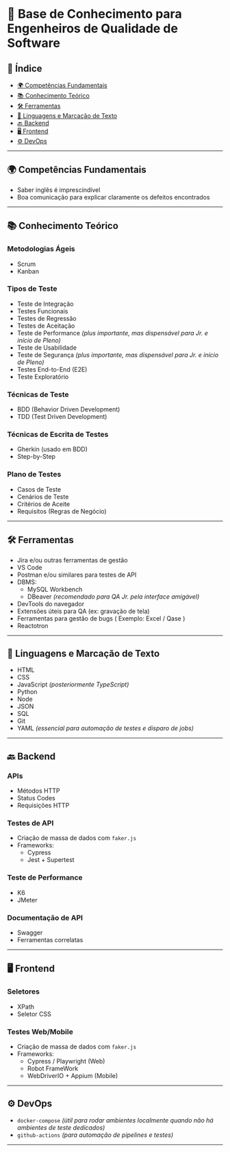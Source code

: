 # 🧠 Base de Conhecimento para Engenheiros de Qualidade de Software

## 📌 Índice

- [🌍 Competências Fundamentais](#-competências-fundamentais)
- [📚 Conhecimento Teórico](#-conhecimento-teórico)
- [🛠️ Ferramentas](#️-ferramentas)
- [🧾 Linguagens e Marcação de Texto](#-linguagens-e-marcação-de-texto)
- [🔙 Backend](#-backend)
- [🖥️ Frontend](#-frontend)
- [⚙️ DevOps](#-devops)

---

## 🌍 Competências Fundamentais
- Saber inglês é imprescindível  
- Boa comunicação para explicar claramente os defeitos encontrados

---

## 📚 Conhecimento Teórico

### Metodologias Ágeis
- Scrum  
- Kanban

### Tipos de Teste
- Teste de Integração  
- Testes Funcionais  
- Testes de Regressão  
- Testes de Aceitação  
- Teste de Performance *(plus importante, mas dispensável para Jr. e início de Pleno)*  
- Teste de Usabilidade  
- Teste de Segurança *(plus importante, mas dispensável para Jr. e início de Pleno)*  
- Testes End-to-End (E2E)
- Teste Exploratório

### Técnicas de Teste
- BDD (Behavior Driven Development)  
- TDD (Test Driven Development)

### Técnicas de Escrita de Testes
- Gherkin (usado em BDD)  
- Step-by-Step

### Plano de Testes
- Casos de Teste  
- Cenários de Teste  
- Critérios de Aceite  
- Requisitos (Regras de Negócio)

---

## 🛠️ Ferramentas

- Jira e/ou outras ferramentas de gestão  
- VS Code  
- Postman e/ou similares para testes de API  
- DBMS:
  - MySQL Workbench  
  - DBeaver *(recomendado para QA Jr. pela interface amigável)*  
- DevTools do navegador  
- Extensões úteis para QA (ex: gravação de tela)
- Ferramentas para gestão de bugs ( Exemplo: Excel / Qase )
- Reactotron
---

## 🧾 Linguagens e Marcação de Texto

- HTML  
- CSS  
- JavaScript *(posteriormente TypeScript)*
- Python
- Node  
- JSON  
- SQL  
- Git  
- YAML *(essencial para automação de testes e disparo de jobs)*

---

## 🔙 Backend

### APIs
- Métodos HTTP  
- Status Codes  
- Requisições HTTP

### Testes de API
- Criação de massa de dados com `faker.js`  
- Frameworks:
  - Cypress  
  - Jest + Supertest

### Teste de Performance
- K6  
- JMeter

### Documentação de API
- Swagger  
- Ferramentas correlatas

---

## 🖥️ Frontend

### Seletores
- XPath  
- Seletor CSS

### Testes Web/Mobile
- Criação de massa de dados com `faker.js`  
- Frameworks:
  - Cypress / Playwright (Web)
  - Robot FrameWork 
  - WebDriverIO + Appium (Mobile)

---

## ⚙️ DevOps

- `docker-compose` *(útil para rodar ambientes localmente quando não há ambientes de teste dedicados)*  
- `github-actions` *(para automação de pipelines e testes)*

---